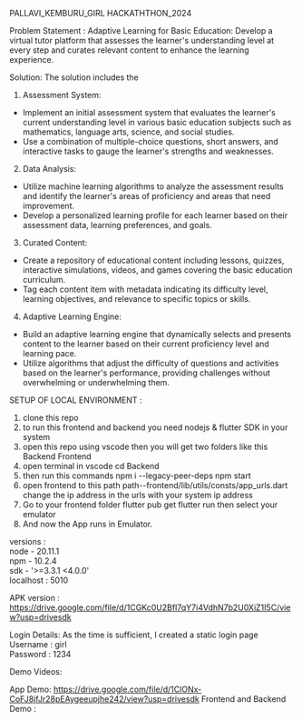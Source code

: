    PALLAVI_KEMBURU_GIRL HACKATHTHON_2024



  Problem Statement :
     Adaptive Learning for Basic Education: Develop a virtual tutor platform that assesses the learner's understanding level at every step and curates relevant content to enhance the learning experience.

          

  Solution: The solution includes the 
     
  1. Assessment System:
   - Implement an initial assessment system that evaluates the learner's current understanding level in various basic education subjects such as mathematics, language arts, science, and social studies.
   - Use a combination of multiple-choice questions, short answers, and interactive tasks to gauge the learner's strengths and weaknesses.

  2. Data Analysis:
   - Utilize machine learning algorithms to analyze the assessment results and identify the learner's areas of proficiency and areas that need improvement.
   - Develop a personalized learning profile for each learner based on their assessment data, learning preferences, and goals.

  3. Curated Content:
   - Create a repository of educational content including lessons, quizzes, interactive simulations, videos, and games covering the basic education curriculum.
   - Tag each content item with metadata indicating its difficulty level, learning objectives, and relevance to specific topics or skills.

  4. Adaptive Learning Engine:
   - Build an adaptive learning engine that dynamically selects and presents content to the learner based on their current proficiency level and learning pace.
   - Utilize algorithms that adjust the difficulty of questions and activities based on the learner's performance, providing challenges without overwhelming or underwhelming them.


        

  SETUP OF LOCAL ENVIRONMENT :

  1. clone this repo
  2. to run this frontend and backend you need nodejs & flutter SDK in your system
  3. open this repo using vscode then you will get two folders
  	like this 
  		Backend
  		Frontend
  4. open terminal in vscode 
  	 cd Backend
  5. then run this commands
     npm i --legacy-peer-deps
  	 npm start
  6. open frontend to this path
  	 path--frontend/lib/utils/consts/app_urls.dart
  	 change the ip address in the urls with your system ip address
  7. Go to your frontend folder
  	 flutter pub get
  	 flutter run
  	 then select your emulator
  8. And now the App runs in Emulator. 
  
     
       
  versions :  
    node - 20.11.1  
    npm  - 10.2.4  
    sdk - '>=3.3.1 <4.0.0'  
  localhost : 5010  
    

   
  APK version :   https://drive.google.com/file/d/1CGKc0U2BfI7qY7i4VdhN7b2U0XiZ1I5C/view?usp=drivesdk   
    
  Login Details: As the time is sufficient, I created a static login page  
   Username : girl  
   Password : 1234  


  Demo Videos:  

   App Demo: https://drive.google.com/file/d/1ClONx-CoFJ8jfJr28pEAygeeupjhe242/view?usp=drivesdk
   Frontend and Backend Demo :  

  

    
